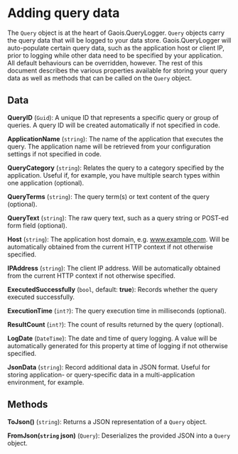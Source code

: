 # Adding query data

The `Query` object is at the heart of Gaois.QueryLogger. `Query` objects carry the query data that will be logged to your data store. Gaois.QueryLogger will auto-populate certain query data, such as the application host or client IP, prior to logging while other data need to be specified by your application. All default behaviours can be overridden, however. The rest of this document describes the various properties available for storing your query data as well as methods that can be called on the `Query` object.

## Data

**QueryID** (`Guid`): A unique ID that represents a specific query or group of queries. A query ID will be created automatically if not specified in code.

**ApplicationName** (`string`): The name of the application that executes the query. The application name will be retrieved from your configuration settings if not specified in code.

**QueryCategory** (`string`): Relates the query to a category specified by the application. Useful if, for example, you have multiple search types within one application (optional).

**QueryTerms** (`string`): The query term(s) or text content of the query (optional).

**QueryText** (`string`): The raw query text, such as a query string or POST-ed form field (optional).

**Host** (`string`): The application host domain, e.g. www.example.com. Will be automatically obtained from the current HTTP context if not otherwise specified.

**IPAddress** (`string`): The client IP address. Will be automatically obtained from the current HTTP context if not otherwise specified.

**ExecutedSuccessfully** (`bool`, default: **true**): Records whether the query executed successfully.

**ExecutionTime** (`int?`): The query execution time in milliseconds (optional).

**ResultCount** (`int?`): The count of results returned by the query (optional).

**LogDate** (`DateTime`): The date and time of query logging. A value will be automatically generated for this property at time of logging if not otherwise specified.

**JsonData** (`string`): Record additional data in JSON format. Useful for storing application- or query-specific data in a multi-application environment, for example.

## Methods

**ToJson()** (`string`): Returns a JSON representation of a `Query` object.

**FromJson(`string` json)** (`Query`): Deserializes the provided JSON into a `Query` object.
